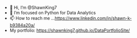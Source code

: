 - 👋 Hi, I’m @ShawnKing7
- 👀 I’m focused on Python for Data Analytics
- 📫 How to reach me ...https://www.linkedin.com/in/shawn-k-b9384a20a/
- My portfolio: https://shawnking7.github.io/DataPortfolioSite/

<!---
ShawnKing7/ShawnKing7 is a ✨ special ✨ repository because its `README.md` (this file) appears on your GitHub profile.
You can click the Preview link to take a look at your changes.
--->
